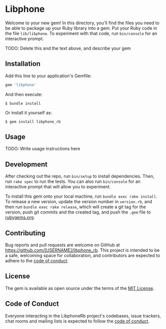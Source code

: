# Libphone

Welcome to your new gem! In this directory, you'll find the files you need to be able to package up your Ruby library into a gem. Put your Ruby code in the file `lib/libphone`. To experiment with that code, run `bin/console` for an interactive prompt.

TODO: Delete this and the text above, and describe your gem

## Installation

Add this line to your application's Gemfile:

```ruby
gem 'libphone'
```

And then execute:

    $ bundle install

Or install it yourself as:

    $ gem install libphone_rb

## Usage

TODO: Write usage instructions here

## Development

After checking out the repo, run `bin/setup` to install dependencies. Then, run `rake spec` to run the tests. You can also run `bin/console` for an interactive prompt that will allow you to experiment.

To install this gem onto your local machine, run `bundle exec rake install`. To release a new version, update the version number in `version.rb`, and then run `bundle exec rake release`, which will create a git tag for the version, push git commits and the created tag, and push the `.gem` file to [rubygems.org](https://rubygems.org).

## Contributing

Bug reports and pull requests are welcome on GitHub at https://github.com/[USERNAME]/libphone_rb. This project is intended to be a safe, welcoming space for collaboration, and contributors are expected to adhere to the [code of conduct](https://github.com/[USERNAME]/libphone_rb/blob/master/CODE_OF_CONDUCT.md).

## License

The gem is available as open source under the terms of the [MIT License](https://opensource.org/licenses/MIT).

## Code of Conduct

Everyone interacting in the LibphoneRb project's codebases, issue trackers, chat rooms and mailing lists is expected to follow the [code of conduct](https://github.com/[USERNAME]/libphone_rb/blob/master/CODE_OF_CONDUCT.md).
